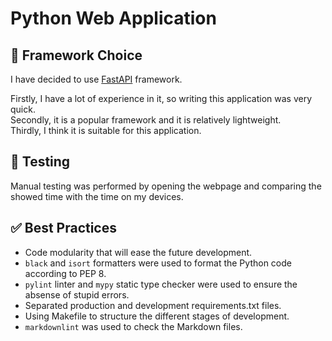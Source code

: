 # Python Web Application

## 🧩 Framework Choice

I have decided to use [FastAPI](https://fastapi.tiangolo.com/) framework.

Firstly, I have a lot of experience in it, so writing this application was very quick.  
Secondly, it is a popular framework and it is relatively lightweight.  
Thirdly, I think it is suitable for this application.

## 🧪 Testing

Manual testing was performed by opening the webpage and comparing the showed time with the time on my devices.

## ✅ Best Practices

- Code modularity that will ease the future development.
- `black` and `isort` formatters were used to format the Python code according to PEP 8.
- `pylint` linter and `mypy` static type checker were used to ensure the absense of stupid errors.
- Separated production and development requirements.txt files.
- Using Makefile to structure the different stages of development.
- `markdownlint` was used to check the Markdown files.

